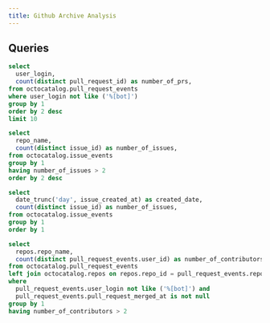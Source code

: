 ```yaml
---
title: Github Archive Analysis
---
```


<BarChart
  data={top_users_by_pull_requests}
  x="user_login"
  y="number_of_prs"
  title = "Top 10 Users by Pull Requests"
/>

<BarChart
  data={issues_per_repo}
  x="repo_name"
  y="number_of_issues"
  title = "Issues per Repository"
/>

<LineChart
  data={issues_per_day}
  x="created_date"
  y="number_of_issues"
  title = "Issues per Day"
/>

<BarChart
  data={repos_with_most_unique_contributors}
  x="repo_name"
  y="number_of_contributors"
  title = "Repos with Most Unique Contributors"
/>

## Queries

```sql top_users_by_pull_requests
select
  user_login,
  count(distinct pull_request_id) as number_of_prs,
from octocatalog.pull_request_events
where user_login not like ('%[bot]')
group by 1
order by 2 desc
limit 10
```

```sql issues_per_repo
select
  repo_name,
  count(distinct issue_id) as number_of_issues,
from octocatalog.issue_events
group by 1
having number_of_issues > 2
order by 2 desc
```

```sql issues_per_day
select
  date_trunc('day', issue_created_at) as created_date,
  count(distinct issue_id) as number_of_issues,
from octocatalog.issue_events
group by 1
order by 1
```

```sql repos_with_most_unique_contributors
select
  repos.repo_name,
  count(distinct pull_request_events.user_id) as number_of_contributors,
from octocatalog.pull_request_events
left join octocatalog.repos on repos.repo_id = pull_request_events.repo_id
where
  pull_request_events.user_login not like ('%[bot]') and
  pull_request_events.pull_request_merged_at is not null
group by 1
having number_of_contributors > 2
```
